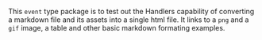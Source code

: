 This `event` type package is to test out the Handlers capability of converting a markdown file and its assets into a single html file. It links to a `png` and a `gif` image, a table and other basic markdown formating examples.
